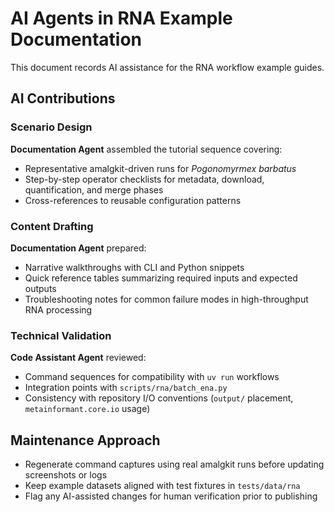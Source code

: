 # AI Agents in RNA Example Documentation

This document records AI assistance for the RNA workflow example guides.

## AI Contributions

### Scenario Design
**Documentation Agent** assembled the tutorial sequence covering:
- Representative amalgkit-driven runs for *Pogonomyrmex barbatus*
- Step-by-step operator checklists for metadata, download, quantification, and merge phases
- Cross-references to reusable configuration patterns

### Content Drafting
**Documentation Agent** prepared:
- Narrative walkthroughs with CLI and Python snippets
- Quick reference tables summarizing required inputs and expected outputs
- Troubleshooting notes for common failure modes in high-throughput RNA processing

### Technical Validation
**Code Assistant Agent** reviewed:
- Command sequences for compatibility with `uv run` workflows
- Integration points with `scripts/rna/batch_ena.py`
- Consistency with repository I/O conventions (`output/` placement, `metainformant.core.io` usage)

## Maintenance Approach
- Regenerate command captures using real amalgkit runs before updating screenshots or logs
- Keep example datasets aligned with test fixtures in `tests/data/rna`
- Flag any AI-assisted changes for human verification prior to publishing

